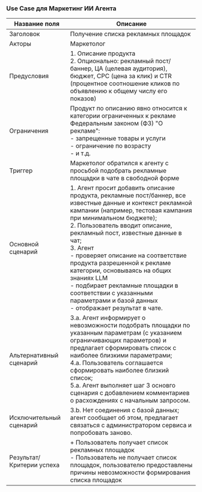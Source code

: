 ### Use Case для Маркетинг ИИ Агента  

| Название поля            | Описание |
|------------------------|-------------|
| Заголовок           | Получение списка рекламных площадок |
| Акторы             | Маркетолог |
| Предусловия        | 1. Описание продукта <br> 2. Опционально: рекламный пост/баннер, ЦА (целевая аудитория), бюджет, CPC (цена за клик) и CTR (процентное соотношение кликов по объявлению к общему числу его показов) |
| Ограничения        | Продукт по описанию явно относится к категории ограниченных к рекламе Федеральным законом (ФЗ) "О рекламе": <br> - запрещенные товары и услуги <br> -  ограничение по возрасту <br> - и т.д.|
| Триггер            | Маркетолог обратился к агенту с просьбой подобрать рекламные площадки в чате в свободной форме |
| Основной сценарий  | 1. Агент просит добавить описание продукта, рекламные пост/баннер, все известные данные и контекст рекламной кампании (например, тестовая кампания при минимальном бюджете); <br> 2. Пользователь вводит описание, рекламный пост, известные данные в чат; <br> 3. Агент <br> - проверяет описание на соответствие продукта разрешенной к рекламе категории, основываясь на общих знаниях LLM <br> - подбирает рекламные площадки в соответствии с указанными параметрами и базой данных <br>  - отображает результат в чате. |
| Альтернативный сценарий | 3.a. Агент информирует о невозможности подобрать площадки по указанным параметрам (с указанием ограничивающих параметров) и предлагает сформировать список с наиболее близкими параметрами; <br> 4.a. Пользователь соглашается сформировать наиболее близкий список; <br> 5.a. Агент выполняет шаг 3 основго сценария с добавлением комментариев о расхождениях с начальным запросом. 
| Исключительный сценарий | 3.b. Нет соединения с базой данных; агент сообщает об этом, предлагает связаться с администратором сервиса и попробовать заново. |  
| Результат/<br>Критерии успеха    | + Пользователь получает список рекламных площадок <br> - Пользователь не получает список площадок, пользователю предоставлены причины невозможности формирования списка площадок|